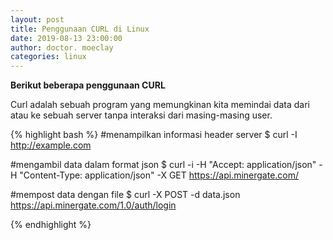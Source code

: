 ```yaml
---
layout: post
title: Penggunaan CURL di Linux
date: 2019-08-13 23:00:00
author: doctor. moeclay
categories: linux
---
```


<div>
<p><b>Berikut beberapa penggunaan CURL</b></p>
<p>Curl adalah sebuah program yang memungkinan kita memindai data dari atau ke sebuah server tanpa interaksi dari masing-masing user.</p>


{% highlight bash %}
#menampilkan informasi header server
$ curl -I http://example.com

#mengambil data dalam format json
$ curl -i -H "Accept: application/json" -H "Content-Type: application/json" -X GET https://api.minergate.com/

#mempost data dengan file
$ curl -X POST -d data.json https://api.minergate.com/1.0/auth/login

{% endhighlight %}
</div>
